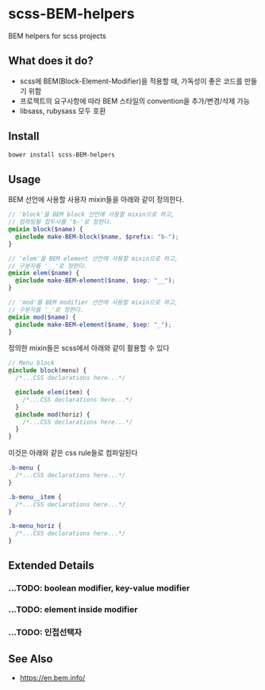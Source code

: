 # scss-BEM-helpers
BEM helpers for scss projects

## What does it do?
- scss에 BEM(Block-Element-Modifier)을 적용할 때, 가독성이 좋은 코드를 만들기 위함
- 프로젝트의 요구사항에 따라 BEM 스타일의 convention을 추가/변경/삭제 가능
- libsass, rubysass 모두 호환 

## Install

```sh
bower install scss-BEM-helpers
```

## Usage
BEM 선언에 사용할 사용자 mixin들을 아래와 같이 정의한다.
```scss
// 'block'을 BEM block 선언에 사용할 mixin으로 하고, 
// 컴파일될 접두사를 'b-'로 정한다.
@mixin block($name) {
  @include make-BEM-block($name, $prefix: "b-");
} 

// 'elem'을 BEM element 선언에 사용할 mixin으로 하고, 
// 구분자를 '__'로 정한다.
@mixin elem($name) {
  @include make-BEM-element($name, $sep: "__");
}

// 'mod'를 BEM modifier 선언에 사용할 mixin으로 하고, 
// 구분자를 '_'로 정한다.
@mixin mod($name) {
  @include make-BEM-element($name, $sep: "_");
}
```
정의한 mixin들은 scss에서 아래와 같이 활용할 수 있다
```scss
// Menu block
@include block(menu) {
  /*...CSS declarations here...*/

  @include elem(item) {
    /*...CSS declarations here...*/
  }
  @include mod(horiz) {
    /*...CSS declarations here...*/
  }
}
```
이것은 아래와 같은 css rule들로 컴파일된다
```css
.b-menu {
  /*...CSS declarations here...*/
}

.b-menu__item {
  /*...CSS declarations here...*/
}

.b-menu_horiz {
  /*...CSS declarations here...*/
}
```
## Extended Details
### ...TODO: boolean modifier, key-value modifier
### ...TODO: element inside modifier
### ...TODO: 인접선택자

## See Also
+ https://en.bem.info/
